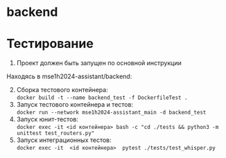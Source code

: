# backend

# Тестирование
1. Проект должен быть запущен по основной инструкции

Находясь в mse1h2024-assistant/backend:

2. Сборка тестового контейнера: \
```docker build -t --name backend_test -f DockerfileTest .```
3. Запуск тестового контейнера и тестов: \
```docker run --network mse1h2024-assistant_main -d backend_test```
4. Запуск юнит-тестов: \
```docker exec -it <id контейнера> bash -c "cd ./tests && python3 -m unittest test_routers.py"```
5. Запуск интеграционных тестов: \
```docker exec -it  <id контейнера>  pytest ./tests/test_whisper.py```
